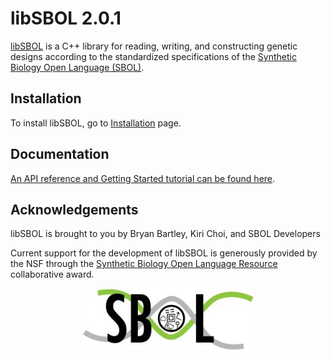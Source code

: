 # libSBOL 2.0.1

[libSBOL](https://github.com/SynBioDex/libSBOL) is a C++ library for reading, writing, and constructing genetic designs according to the standardized specifications of the [Synthetic Biology Open Language (SBOL)](http://www.sbolstandard.org/).  

## Installation

To install libSBOL, go to [Installation](http://synbiodex.github.io/libSBOL/installation.html) page.

## Documentation

[An API reference and Getting Started tutorial can be found here](http://synbiodex.github.io/libSBOL/#doxygen).

## Acknowledgements

libSBOL is brought to you by Bryan Bartley, Kiri Choi, and SBOL Developers 

Current support for the development of libSBOL is generously provided by the NSF through the [Synthetic Biology Open Language Resource](http://www.nsf.gov/awardsearch/showAward?AWD_ID=1355909) collaborative award.

<p align="center">
  <img src="./logo.jpg" height="100" />
</p>